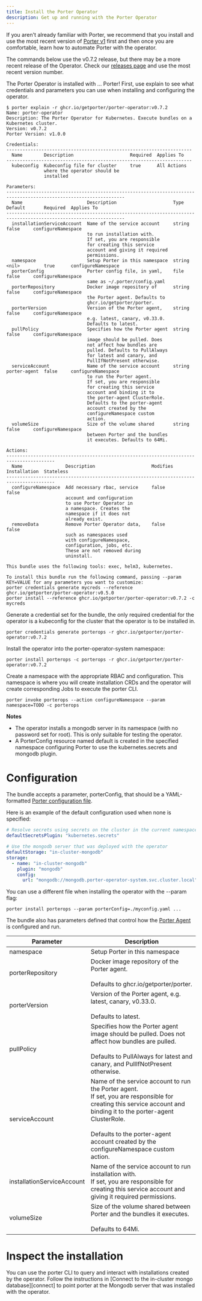 ```yaml
---
title: Install the Porter Operator
description: Get up and running with the Porter Operator
---
```


If you aren't already familiar with Porter, we recommend that you install and use the most recent version of [Porter v1][install-porter] first and then once you are comfortable, learn how to automate Porter with the operator.

The commands below use the v0.7.2 release, but there may be a more recent release of the Operator.
Check our [releases page](https://github.com/getporter/operator/releases) and use the most recent version number.

The Porter Operator is installed with ... Porter!
First, use explain to see what credentials and parameters you can use when installing and configuring the operator.

```
$ porter explain -r ghcr.io/getporter/porter-operator:v0.7.2
Name: porter-operator
Description: The Porter Operator for Kubernetes. Execute bundles on a Kubernetes cluster.
Version: v0.7.2
Porter Version: v1.0.0

Credentials:
---------------------------------------------------------------------
  Name        Description                     Required  Applies To
---------------------------------------------------------------------
  kubeconfig  Kubeconfig file for cluster     true      All Actions
              where the operator should be
              installed

Parameters:
------------------------------------------------------------------------------------------------------------------
  Name                        Description                     Type    Default       Required  Applies To
------------------------------------------------------------------------------------------------------------------
  installationServiceAccount  Name of the service account     string                false     configureNamespace
                              to run installation with.
                              If set, you are responsible
                              for creating this service
                              account and giving it required
                              permissions.
  namespace                   Setup Porter in this namespace  string  <nil>         true      configureNamespace
  porterConfig                Porter config file, in yaml,    file                  false     configureNamespace
                              same as ~/.porter/config.yaml
  porterRepository            Docker image repository of      string                false     configureNamespace
                              the Porter agent. Defaults to
                              ghcr.io/getporter/porter.
  porterVersion               Version of the Porter agent,    string                false     configureNamespace
                              e.g. latest, canary, v0.33.0.
                              Defaults to latest.
  pullPolicy                  Specifies how the Porter agent  string                false     configureNamespace
                              image should be pulled. Does
                              not affect how bundles are
                              pulled. Defaults to PullAlways
                              for latest and canary, and
                              PullIfNotPresent otherwise.
  serviceAccount              Name of the service account     string  porter-agent  false     configureNamespace
                              to run the Porter agent.
                              If set, you are responsible
                              for creating this service
                              account and binding it to
                              the porter-agent ClusterRole.
                              Defaults to the porter-agent
                              account created by the
                              configureNamespace custom
                              action.
  volumeSize                  Size of the volume shared       string                false     configureNamespace
                              between Porter and the bundles
                              it executes. Defaults to 64Mi.

Actions:
----------------------------------------------------------------------------------------
  Name                Description                     Modifies Installation  Stateless
----------------------------------------------------------------------------------------
  configureNamespace  Add necessary rbac, service     false                  false
                      account and configuration
                      to use Porter Operator in
                      a namespace. Creates the
                      namespace if it does not
                      already exist.
  removeData          Remove Porter Operator data,    false                  false
                      such as namespaces used
                      with configureNamespace,
                      configuration, jobs, etc.
                      These are not removed during
                      uninstall.

This bundle uses the following tools: exec, helm3, kubernetes.

To install this bundle run the following command, passing --param KEY=VALUE for any parameters you want to customize:
porter credentials generate mycreds --reference ghcr.io/getporter/porter-operator:v0.5.0
porter install --reference ghcr.io/getporter/porter-operator:v0.7.2 -c mycreds
```

Generate a credential set for the bundle, the only required credential for the operator is a kubeconfig for the cluster that the operator is to be installed in.
```
porter credentials generate porterops -r ghcr.io/getporter/porter-operator:v0.7.2
```

Install the operator into the porter-operator-system namespace:
```
porter install porterops -c porterops -r ghcr.io/getporter/porter-operator:v0.7.2
```

Create a namespace with the appropriate RBAC and configuration. This namespace is where you will create installation CRDs and the operator will create corresponding Jobs to execute the porter CLI.

```
porter invoke porterops --action configureNamespace --param namespace=TODO -c porterops
```

**Notes**
* The operator installs a mongodb server in its namespace (with no password set for root). This is only
  suitable for testing the operator.
* A PorterConfig resource named default is created in the specified namespace configuring Porter to use
  the kubernetes.secrets and mongodb plugin.

# Configuration

The bundle accepts a parameter, porterConfig, that should be a YAML-formatted [Porter configuration file](/configuration/).

Here is an example of the default configuration used when none is specified:

```yaml
# Resolve secrets using secrets on the cluster in the current namespace.
defaultSecretsPlugin: "kubernetes.secrets"

# Use the mongodb server that was deployed with the operator
defaultStorage: "in-cluster-mongodb"
storage:
  - name: "in-cluster-mongodb"
    plugin: "mongodb"
    config:
      url: "mongodb://mongodb.porter-operator-system.svc.cluster.local"
```

You can use a different file when installing the operator with the \--param flag:

```
porter install porterops --param porterConfig=./myconfig.yaml ...
```

The bundle also has parameters defined that control how the [Porter Agent] is configured and run.

| Parameter  | Description  |
|---|---|
| namespace  | Setup Porter in this namespace  |
| porterRepository  | Docker image repository of the Porter agent.<br/><br/>Defaults to ghcr.io/getporter/porter.  |
| porterVersion  | Version of the Porter agent, e.g. latest, canary, v0.33.0.<br/><br/>Defaults to latest.  |
| pullPolicy  | Specifies how the Porter agent image should be pulled. Does not affect how bundles are pulled.<br/><br/>Defaults to PullAlways for latest and canary, and PullIfNotPresent otherwise.  |
| serviceAccount  | Name of the service account to run the Porter agent.<br/>If set, you are responsible for creating this service account and binding it to the porter-agent ClusterRole.<br/><br/>Defaults to the porter-agent account created by the configureNamespace custom action.  |
| installationServiceAccount  | Name of the service account to run installation with.<br/>If set, you are responsible for creating this service account and giving it required permissions.  |
| volumeSize  | Size of the volume shared between Porter and the bundles it executes.<br/><br/>Defaults to 64Mi.  |


# Inspect the installation

You can use the porter CLI to query and interact with installations created by the operator.
Follow the instructions in [Connect to the in-cluster mongo database][connect] to point porter at the Mongodb server that was installed with the operator.

[install-porter]: https://github.com/getporter/porter/releases?q=v1.0.0&expanded=true
[Porter Agent]: /operator/glossary/#porter-agent
